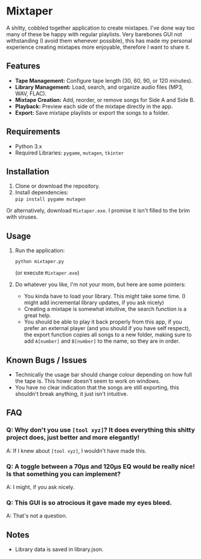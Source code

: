 # Mixtaper 

A shitty, cobbled together application to create mixtapes. I've done way too many of these
be happy with regular playlists. Very barebones GUI not withstanding (I avoid them whenever possible), this has made my personal experience creating mixtapes more enjoyable, therefore I want to share it.

## Features  
- **Tape Management:** Configure tape length (30, 60, 90, or 120 minutes).  
- **Library Management:** Load, search, and organize audio files (MP3, WAV, FLAC).  
- **Mixtape Creation:** Add, reorder, or remove songs for Side A and Side B.  
- **Playback:** Preview each side of the mixtape directly in the app.  
- **Export:** Save mixtape playlists or export the songs to a folder.  

## Requirements  
- Python 3.x  
- Required Libraries: `pygame`, `mutagen`, `tkinter`  

## Installation  
1. Clone or download the repository.  
2. Install dependencies:  
   ```pip install pygame mutagen```

Or alternatively, download `Mixtaper.exe`. I promise it isn't filled to the brim with viruses.

## Usage
1. Run the application:

    ```python mixtaper.py```

    (or execute `Mixtaper.exe`)

2. Do whatever you like, I'm not your mom, but here are some pointers:
   - You kinda have to load your library. This might take some time. (I might add incremental library updates, if you ask nicely)
   - Creating a mixtape is somewhat intuitive, the search function is a great help.
   - You should be able to play it back properly from this app, if you prefer an external player (and you should if you have self respect), the export function copies all songs to a new folder, making sure to add ````A[number]```` and ````B[number]```` to the name, so they are in order.

## Known Bugs / Issues
  - Technically the usage bar should change colour depending on how full the tape is. This hower doesn't seem to work on windows.
  - You have no clear indication that the songs are still exporting, this shouldn't break anything, it just isn't intuitive.

## FAQ

### Q: Why don't you use `[tool xyz]`? It does everything this shitty project does, just better and more elegantly!
A: If I knew about `[tool xyz]`, I wouldn't have made this.

### Q: A toggle between a 70µs and 120µs EQ would be really nice! Is that something you can implement?
A: I might, if you ask nicely.

### Q: This GUI is so atrocious it gave made my eyes bleed.
A: That's not a question. 


## Notes
 - Library data is saved in library.json.